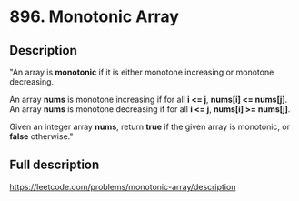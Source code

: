 # 896. Monotonic Array

## Description

"An array is **monotonic** if it is either monotone increasing or monotone decreasing.

An array **nums** is monotone increasing if for all **i <= j**, **nums[i] <= nums[j]**. An array **nums** is monotone decreasing if for all **i <= j**, **nums[i] >= nums[j]**.

Given an integer array **nums**, return **true** if the given array is monotonic, or **false** otherwise."

## Full description

https://leetcode.com/problems/monotonic-array/description